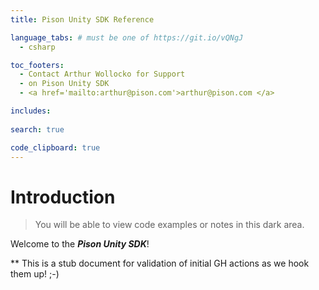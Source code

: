 ```yaml
---
title: Pison Unity SDK Reference

language_tabs: # must be one of https://git.io/vQNgJ
  - csharp

toc_footers:
  - Contact Arthur Wollocko for Support 
  - on Pison Unity SDK
  - <a href='mailto:arthur@pison.com'>arthur@pison.com </a>

includes:
 
search: true

code_clipboard: true
---
```


# Introduction
> You will be able to view code examples or notes in this dark area.

Welcome to the ***Pison Unity SDK***! 

** This is a stub document for validation of initial GH actions as we hook them up! ;-)
